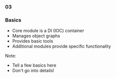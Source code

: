 
<h3 class="chapter-number">03</h3>

### Basics

* Core module is a DI (IOC) container
* Manages object graphs
* Provides basic tools
* Additional modules provide specific functionality
  
<!--speaker notes -->

Note:
- Tell a few basics here
- Don't go into details!